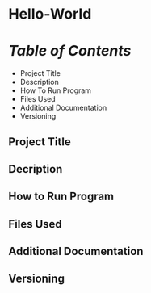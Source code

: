 # Hello-World
# *Table of Contents*
- Project Title
- Description
- How To Run Program
- Files Used
- Additional Documentation
- Versioning
## **Project Title**
## Decription 
## How to Run Program
## Files Used
## Additional Documentation
## Versioning 
